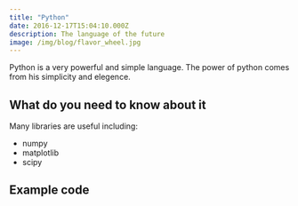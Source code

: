 ```yaml
---
title: "Python"
date: 2016-12-17T15:04:10.000Z
description: The language of the future
image: /img/blog/flavor_wheel.jpg
---
```


Python is a very powerful and simple language. The power of python comes from his simplicity and elegence.

## What do you need to know about it

Many libraries are useful including:

- numpy
- matplotlib
- scipy

## Example code
